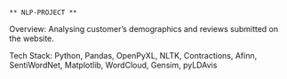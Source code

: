                                                                               ** NLP-PROJECT **
Overview: Analysing customer’s demographics and reviews submitted on the website.


Tech Stack:
Python, Pandas, OpenPyXL, NLTK, Contractions, Afinn, SentiWordNet, Matplotlib, WordCloud, Gensim, pyLDAvis



